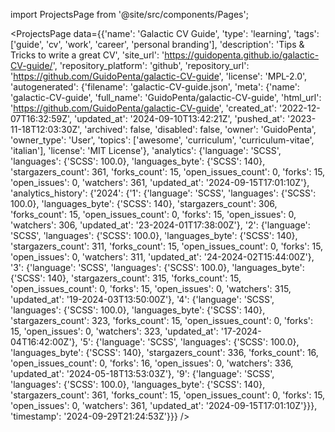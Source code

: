
import ProjectsPage from '@site/src/components/Pages';

<ProjectsPage
    data={{'name': 'Galactic CV Guide', 'type': 'learning', 'tags': ['guide', 'cv', 'work', 'career', 'personal branding'], 'description': 'Tips & Tricks to write a great CV', 'site_url': 'https://guidopenta.github.io/galactic-CV-guide/', 'repository_platform': 'github', 'repository_url': 'https://github.com/GuidoPenta/galactic-CV-guide', 'license': 'MPL-2.0', 'autogenerated': {'filename': 'galactic-CV-guide.json', 'meta': {'name': 'galactic-CV-guide', 'full_name': 'GuidoPenta/galactic-CV-guide', 'html_url': 'https://github.com/GuidoPenta/galactic-CV-guide', 'created_at': '2022-12-07T16:32:59Z', 'updated_at': '2024-09-10T13:42:21Z', 'pushed_at': '2023-11-18T12:03:30Z', 'archived': false, 'disabled': false, 'owner': 'GuidoPenta', 'owner_type': 'User', 'topics': ['awesome', 'curriculum', 'curriculum-vitae', 'italian'], 'license': 'MIT License'}, 'analytics': {'language': 'SCSS', 'languages': {'SCSS': 100.0}, 'languages_byte': {'SCSS': 140}, 'stargazers_count': 361, 'forks_count': 15, 'open_issues_count': 0, 'forks': 15, 'open_issues': 0, 'watchers': 361, 'updated_at': '2024-09-15T17:01:10Z'}, 'analytics_history': {'2024': {'1': {'language': 'SCSS', 'languages': {'SCSS': 100.0}, 'languages_byte': {'SCSS': 140}, 'stargazers_count': 306, 'forks_count': 15, 'open_issues_count': 0, 'forks': 15, 'open_issues': 0, 'watchers': 306, 'updated_at': '23-2024-01T17:38:00Z'}, '2': {'language': 'SCSS', 'languages': {'SCSS': 100.0}, 'languages_byte': {'SCSS': 140}, 'stargazers_count': 311, 'forks_count': 15, 'open_issues_count': 0, 'forks': 15, 'open_issues': 0, 'watchers': 311, 'updated_at': '24-2024-02T15:44:00Z'}, '3': {'language': 'SCSS', 'languages': {'SCSS': 100.0}, 'languages_byte': {'SCSS': 140}, 'stargazers_count': 315, 'forks_count': 15, 'open_issues_count': 0, 'forks': 15, 'open_issues': 0, 'watchers': 315, 'updated_at': '19-2024-03T13:50:00Z'}, '4': {'language': 'SCSS', 'languages': {'SCSS': 100.0}, 'languages_byte': {'SCSS': 140}, 'stargazers_count': 323, 'forks_count': 15, 'open_issues_count': 0, 'forks': 15, 'open_issues': 0, 'watchers': 323, 'updated_at': '17-2024-04T16:42:00Z'}, '5': {'language': 'SCSS', 'languages': {'SCSS': 100.0}, 'languages_byte': {'SCSS': 140}, 'stargazers_count': 336, 'forks_count': 16, 'open_issues_count': 0, 'forks': 16, 'open_issues': 0, 'watchers': 336, 'updated_at': '2024-05-18T13:53:03Z'}, '9': {'language': 'SCSS', 'languages': {'SCSS': 100.0}, 'languages_byte': {'SCSS': 140}, 'stargazers_count': 361, 'forks_count': 15, 'open_issues_count': 0, 'forks': 15, 'open_issues': 0, 'watchers': 361, 'updated_at': '2024-09-15T17:01:10Z'}}}, 'timestamp': '2024-09-29T21:24:53Z'}}}
/>
